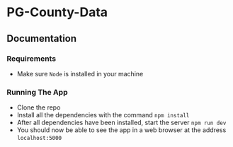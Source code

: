 # PG-County-Data

## Documentation

### Requirements
- Make sure `Node` is installed in your machine

### Running The App
- Clone the repo 
- Install all the dependencies with the command
    ```npm install```
- After all dependencies have been installed, start the server
    ```npm run dev```
- You should now be able to see the app in a web browser at the address
    ```localhost:5000```
